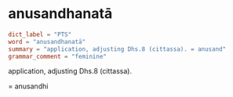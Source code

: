# anusandhanatā

``` toml
dict_label = "PTS"
word = "anusandhanatā"
summary = "application, adjusting Dhs.8 (cittassa). = anusand"
grammar_comment = "feminine"
```

application, adjusting Dhs.8 (cittassa).

= anusandhi

